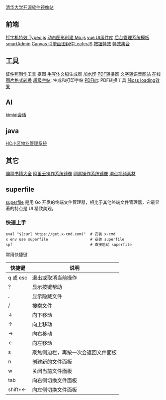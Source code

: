 



[清华大学开源软件镜像站](https://mirrors.tuna.tsinghua.edu.cn/)

## 前端
[打字机特效 Typed.js](https://github.com/mattboldt/typed.js/)
[动态图形创建 Mo.js](https://mojs.github.io/)
[vue UI组件库](https://uiverse.io/)
[后台管理系统模板smartAdmin](https://smartadmin.vip/)
[Canvas 引擎画图组件LeaferJS](https://www.leaferjs.com/)
[按钮特效](https://cssbuttons.io/)
[特效集合](https://inspira-ui.com/)
## 工具
[证件照制作工具](https://swanhub.co/ZeYiLin/HivisionIDPhotos/demo)
[抠图](https://0v0.ai/rmbg/)
[手写体文稿生成器](https://vtool.pro/handwriting/index.html)
[加水印](https://wm.weilkq.com/)
[PDF转换器](https://www.pdf2docx.cn/)
[文字转语音网站](https://tts.femoon.top/cn)
[在线图片格式转换](https://omnifile.co/zh-cn/)
[超级字帖](https://www.zivip.com/): 生成和打印字帖
[PDFkit](https://pdfkit.com/zh/): PDF转换工具
[纯css loading效果](https://css-loaders.com/)
## AI
[kimiai会话](https://kimi.moonshot.cn/)

## java
[HC小区物业管理系统](https://gitee.com/wuxw7/MicroCommunity)

## 其它
[编程书籍大全](https://github.com/EbookFoundation/free-programming-books?tab=readme-ov-file)
[阿里云操作系统镜像](https://mirrors.aliyun.com/)
[网易操作系统镜像](https://mirrors.163.com/)
[潮点视频素材](https://shipin520.com/sousuo/?word=&type=all&kid=&order=&data=&page=1)





## superfile
[superfile](https://github.com/yorukot/superfile) 是用 Go 开发的终端文件管理器，相比于其他终端文件管理器，它最显著的特点是 UI 精致美观。

### 快速上手
```shell
eval "$(curl https://get.x-cmd.com)"  # 安装 x-cmd
x env use superfile                   # 安装 superfile
spf                                   # 直接启动 superfile
```
常用快捷键

| 快捷键     | 说明                |
|---------|-------------------|
| q 或 esc | 退出或取消当前操作         |
| ?       | 显示按键帮助            |
| .       | 显示隐藏文件            |
| /       | 搜索文件              |
| ↓       | 向下移动              |
| ↑       | 向上移动              |
| →       | 向右移动              |
| ←       | 向左移动              |
| s       | 聚焦侧边栏，再按一次会返回文件面板 |
| n       | 创建新的文件面板          |
| w       | 关闭当前文件面板          |
| tab     | 向右侧切换文件面板         |
| shift+← | 向左侧切换文件面板         |
